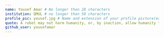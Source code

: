```yaml
---
name: Yousef Amar # No longer than 28 characters
institution: QMUL # no longer than 58 characters
profile_pic: yousef.jpg # Name and extension of your profile picture(ex. mona.png) The picture must be squared and 544px on width and height.
quote: A robot may not harm humanity, or, by inaction, allow humanity to come to harm # no longer than 100 characters, avoid using quotes(") to guarantee the format remains the same.
github_user: yousefamar
---
```

